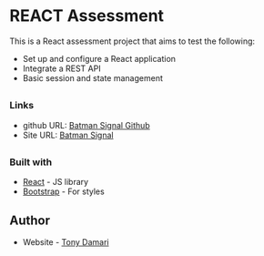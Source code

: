 # REACT Assessment

This is a React assessment project that aims to test the following:

-   Set up and configure a React application
-   Integrate a REST API
-   Basic session and state management

##

### Links

-   github URL: [Batman Signal Github](https://github.com/TonyDamari/batman-signal)
-   Site URL: [Batman Signal](https://batman-signal.up.railway.app/)

##

### Built with

-   [React](https://reactjs.org/) - JS library
-   [Bootstrap](<[https://add-bootstrap](https://react-bootstrap.github.io/)>) - For styles

## Author

-   Website - [Tony Damari](https://tonydamari.netlify.app/)
